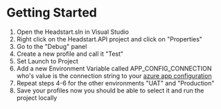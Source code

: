 # Getting Started
1. Open the Headstart.sln in Visual Studio
2. Right click on the Headstart.API project and click on "Properties"
3. Go to the "Debug" panel
4. Create a new profile and call it "Test"
5. Set Launch to Project
6. Add a new Environment Variable called APP_CONFIG_CONNECTION who's value is the connection string to your [azure app configuration](https://docs.microsoft.com/en-us/azure/azure-app-configuration/overview)
7. Repeat steps 4-6 for the other environments "UAT" and "Production"
8. Save your profiles now you should be able to select it and run the project locally